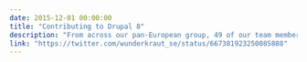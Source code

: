 ```yaml
---
date: 2015-12-01 00:00:00
title: "Contributing to Drupal 8"
description: "From across our pan-European group, 49 of our team members have been contributing to Drupal core, creating 1.5% of Drupal 8."
link: "https://twitter.com/wunderkraut_se/status/667381923250085888"
---
```

